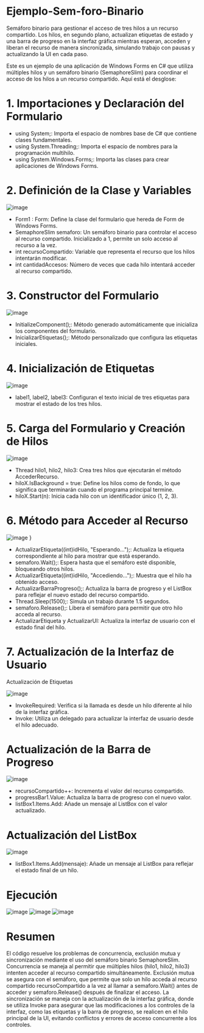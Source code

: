 # Ejemplo-Sem-foro-Binario
Semáforo binario para gestionar el acceso de tres hilos a un recurso compartido. Los hilos, en segundo plano, actualizan etiquetas de estado y una barra de progreso en la interfaz gráfica mientras esperan, acceden y liberan el recurso de manera sincronizada, simulando trabajo con pausas y actualizando la UI en cada paso.

Este es un ejemplo de una aplicación de Windows Forms en C# que utiliza múltiples hilos y un semáforo binario (SemaphoreSlim) para coordinar el acceso de los hilos a un recurso compartido. Aquí está el desglose:

# 1. Importaciones y Declaración del Formulario

* using System;: Importa el espacio de nombres base de C# que contiene clases fundamentales.
* using System.Threading;: Importa el espacio de nombres para la programación multihilo.
* using System.Windows.Forms;: Importa las clases para crear aplicaciones de Windows Forms.

# 2. Definición de la Clase y Variables

![image](https://github.com/user-attachments/assets/56357506-ab72-4b4c-b4e9-5184da81adb1)


* Form1 : Form: Define la clase del formulario que hereda de Form de Windows Forms.
* SemaphoreSlim semaforo: Un semáforo binario para controlar el acceso al recurso compartido. Inicializado a 1, permite un solo acceso al recurso a la vez.
* int recursoCompartido: Variable que representa el recurso que los hilos intentarán modificar.
* int cantidadAccesos: Número de veces que cada hilo intentará acceder al recurso compartido.

# 3. Constructor del Formulario

![image](https://github.com/user-attachments/assets/c0f5f346-8126-4a5a-97aa-0d6c2ecc6315)


* InitializeComponent();: Método generado automáticamente que inicializa los componentes del formulario.
* InicializarEtiquetas();: Método personalizado que configura las etiquetas iniciales.

# 4. Inicialización de Etiquetas

![image](https://github.com/user-attachments/assets/ccbe4d9b-ebd8-4823-89a9-c16a7dd1c8e3)


* label1, label2, label3: Configuran el texto inicial de tres etiquetas para mostrar el estado de los tres hilos.

# 5. Carga del Formulario y Creación de Hilos

![image](https://github.com/user-attachments/assets/19f048d2-35f4-4763-ae64-f5767d653810)


* Thread hilo1, hilo2, hilo3: Crea tres hilos que ejecutarán el método AccederRecurso.
* hiloX.IsBackground = true: Define los hilos como de fondo, lo que significa que terminarán cuando el programa principal termine.
* hiloX.Start(n): Inicia cada hilo con un identificador único (1, 2, 3).

# 6. Método para Acceder al Recurso

![image](https://github.com/user-attachments/assets/3c20c5fa-772e-4bb3-831d-fdc42297a672)
}

* ActualizarEtiqueta((int)idHilo, "Esperando...");: Actualiza la etiqueta correspondiente al hilo para mostrar que está esperando.
* semaforo.Wait();: Espera hasta que el semáforo esté disponible, bloqueando otros hilos.
* ActualizarEtiqueta((int)idHilo, "Accediendo...");: Muestra que el hilo ha obtenido acceso.
* ActualizarBarraProgreso();: Actualiza la barra de progreso y el ListBox para reflejar el nuevo estado del recurso compartido.
* Thread.Sleep(1500);: Simula un trabajo durante 1.5 segundos.
* semaforo.Release();: Libera el semáforo para permitir que otro hilo acceda al recurso.
* ActualizarEtiqueta y ActualizarUI: Actualiza la interfaz de usuario con el estado final del hilo.

# 7. Actualización de la Interfaz de Usuario
Actualización de Etiquetas

![image](https://github.com/user-attachments/assets/cad96e62-abf9-4b0a-acc6-127d0382a65c)


* InvokeRequired: Verifica si la llamada es desde un hilo diferente al hilo de la interfaz gráfica.
* Invoke: Utiliza un delegado para actualizar la interfaz de usuario desde el hilo adecuado.

#  Actualización de la Barra de Progreso

![image](https://github.com/user-attachments/assets/7a81b51b-6f9c-4d1a-a009-104a7403ace0)


* recursoCompartido++: Incrementa el valor del recurso compartido.
* progressBar1.Value: Actualiza la barra de progreso con el nuevo valor.
* listBox1.Items.Add: Añade un mensaje al ListBox con el valor actualizado.

# Actualización del ListBox

![image](https://github.com/user-attachments/assets/3bed5c69-0833-4823-948f-ed4868956c46)


* listBox1.Items.Add(mensaje): Añade un mensaje al ListBox para reflejar el estado final de un hilo.

# Ejecución
![image](https://github.com/user-attachments/assets/58615519-b218-4600-9198-5fbb8357e45c)
![image](https://github.com/user-attachments/assets/15ea586c-c52d-49bb-9a95-098ccd4bf7f4)
![image](https://github.com/user-attachments/assets/faaf2b45-177f-497b-bdd7-fbc209c7186e)






# Resumen

El código resuelve los problemas de concurrencia, exclusión mutua y sincronización mediante el uso del semáforo binario SemaphoreSlim. Concurrencia se maneja al permitir que múltiples hilos (hilo1, hilo2, hilo3) intenten acceder al recurso compartido simultáneamente. Exclusión mutua se asegura con el semáforo, que permite que solo un hilo acceda al recurso compartido recursoCompartido a la vez al llamar a semaforo.Wait() antes de acceder y semaforo.Release() después de finalizar el acceso. La sincronización se maneja con la actualización de la interfaz gráfica, donde se utiliza Invoke para asegurar que las modificaciones a los controles de la interfaz, como las etiquetas y la barra de progreso, se realicen en el hilo principal de la UI, evitando conflictos y errores de acceso concurrente a los controles.


